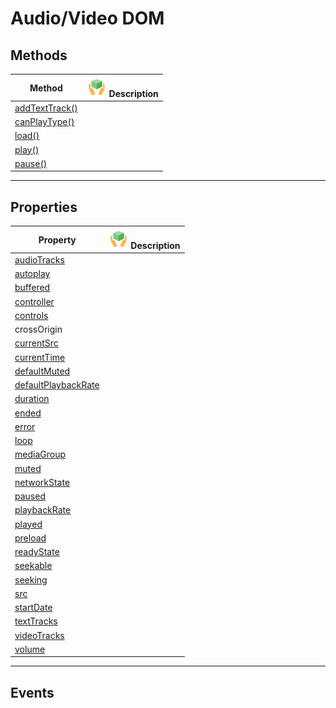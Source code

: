 # Audio/Video DOM

## Methods

| Method                                                                   | ![1](https://raw.githubusercontent.com/Zenfection/Image/master/2021/06/13-10-06-26-icons8-handle_with_care.png) Description |
| ------------------------------------------------------------------------ | --------------------------------------------------------------------------------------------------------------------------- |
| [addTextTrack()](https://www.w3schools.com/tags/av_met_addtexttrack.asp) |                                                                                                                             |
| [canPlayType()](https://www.w3schools.com/tags/av_met_canplaytype.asp)   |                                                                                                                             |
| [load()](https://www.w3schools.com/tags/av_met_load.asp)                 |                                                                                                                             |
| [play()](https://www.w3schools.com/tags/av_met_play.asp)                 |                                                                                                                             |
| [pause()](https://www.w3schools.com/tags/av_met_pause.asp)               |                                                                                                                             |

---

## Properties

| Property                                                                              | ![1](https://raw.githubusercontent.com/Zenfection/Image/master/2021/06/13-10-06-26-icons8-handle_with_care.png) Description |
| ------------------------------------------------------------------------------------- | --------------------------------------------------------------------------------------------------------------------------- |
| [audioTracks](https://www.w3schools.com/tags/av_prop_audiotracks.asp)                 |                                                                                                                             |
| [autoplay](https://www.w3schools.com/tags/av_prop_autoplay.asp)                       |                                                                                                                             |
| [buffered](https://www.w3schools.com/tags/av_prop_buffered.asp)                       |                                                                                                                             |
| [controller](https://www.w3schools.com/tags/av_prop_controller.asp)                   |                                                                                                                             |
| [controls](https://www.w3schools.com/tags/av_prop_controls.asp)                       |                                                                                                                             |
| crossOrigin                                                                           |                                                                                                                             |
| [currentSrc](https://www.w3schools.com/tags/av_prop_currentsrc.asp)                   |                                                                                                                             |
| [currentTime](https://www.w3schools.com/tags/av_prop_currenttime.asp)                 |                                                                                                                             |
| [defaultMuted](https://www.w3schools.com/tags/av_prop_defaultmuted.asp)               |                                                                                                                             |
| [defaultPlaybackRate](https://www.w3schools.com/tags/av_prop_defaultplaybackrate.asp) |                                                                                                                             |
| [duration](https://www.w3schools.com/tags/av_prop_duration.asp)                       |                                                                                                                             |
| [ended](https://www.w3schools.com/tags/av_prop_ended.asp)                             |                                                                                                                             |
| [error](https://www.w3schools.com/tags/av_prop_error.asp)                             |                                                                                                                             |
| [loop](https://www.w3schools.com/tags/av_prop_loop.asp)                               |                                                                                                                             |
| [mediaGroup](https://www.w3schools.com/tags/av_prop_mediagroup.asp)                   |                                                                                                                             |
| [muted](https://www.w3schools.com/tags/av_prop_muted.asp)                             |                                                                                                                             |
| [networkState](https://www.w3schools.com/tags/av_prop_networkstate.asp)               |                                                                                                                             |
| [paused](https://www.w3schools.com/tags/av_prop_paused.asp)                           |                                                                                                                             |
| [playbackRate](https://www.w3schools.com/tags/av_prop_playbackrate.asp)               |                                                                                                                             |
| [played](https://www.w3schools.com/tags/av_prop_played.asp)                           |                                                                                                                             |
| [preload](https://www.w3schools.com/tags/av_prop_preload.asp)                         |                                                                                                                             |
| [readyState](https://www.w3schools.com/tags/av_prop_readystate.asp)                   |                                                                                                                             |
| [seekable](https://www.w3schools.com/tags/av_prop_seekable.asp)                       |                                                                                                                             |
| [seeking](https://www.w3schools.com/tags/av_prop_seeking.asp)                         |                                                                                                                             |
| [src](https://www.w3schools.com/tags/av_prop_src.asp)                                 |                                                                                                                             |
| [startDate](https://www.w3schools.com/tags/av_prop_startdate.asp)                     |                                                                                                                             |
| [textTracks](https://www.w3schools.com/tags/av_prop_texttracks.asp)                   |                                                                                                                             |
| [videoTracks](https://www.w3schools.com/tags/av_prop_videotracks.asp)                 |                                                                                                                             |
| [volume](https://www.w3schools.com/tags/av_prop_volume.asp)                           |                                                                                                                             |

---

## Events
